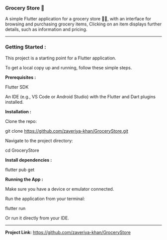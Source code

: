 ### Grocery Store 🍏

A simple Flutter application for a grocery store 🍋🍇, with an interface for browsing and purchasing grocery items, Clicking on an item displays further details, such as information and pricing.

---

### Getting Started :

This project is a starting point for a Flutter application.

To get a local copy up and running, follow these simple steps.

**Prerequisites :**

Flutter SDK

An IDE (e.g., VS Code or Android Studio) with the Flutter and Dart plugins installed.


**Installation :**

Clone the repo:

git clone https://github.com/zaveriya-khan/GroceryStore.git

Navigate to the project directory:

cd GroceryStore

**Install dependencies :**

flutter pub get

**Running the App :**

Make sure you have a device or emulator connected.

Run the application from your terminal:

flutter run

Or run it directly from your IDE.

---

**Project Link:** https://github.com/zaveriya-khan/GroceryStore
